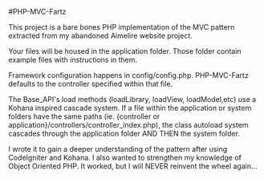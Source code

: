 #PHP-MVC-Fartz

This project is a bare bones PHP implementation of the MVC pattern extracted from my abandoned Aimelire website project.

Your files will be housed in the application folder. Those folder contain example files with instructions in them. 

Framework configuration happens in config/config.php. PHP-MVC-Fartz defaults to the controller specified within that file. 

The Base_API's load methods (loadLibrary, loadView, loadModel,etc) use a Kohana inspired cascade system. If a file within the application or system folders have the same paths (ie. {controller or application}/controllers/controller_index.php), the class autoload system cascades through the application folder AND THEN the system folder.

I wrote it to gain a deeper understanding of the pattern after using CodeIgniter and Kohana. I also wanted to strengthen my knowledge of Object Oriented PHP. It worked, but I will NEVER reinvent the wheel again...
